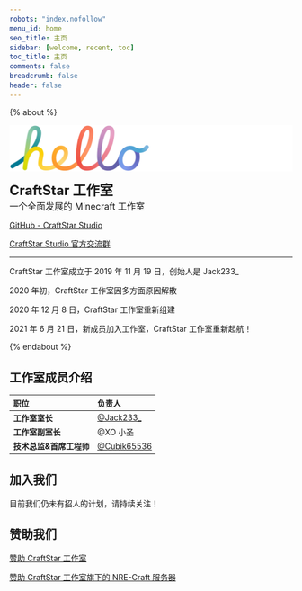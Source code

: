 ```yaml
---
robots: "index,nofollow"
menu_id: home
seo_title: 主页
sidebar: [welcome, recent, toc]
toc_title: 主页
comments: false
breadcrumb: false
header: false
---
```


<head> 
    <script defer src="https://use.fontawesome.com/releases/v5.0.13/js/all.js"></script> 
    <script defer src="https://use.fontawesome.com/releases/v5.0.13/js/v4-shims.js"></script> 
</head> 
<link rel="stylesheet" href="https://use.fontawesome.com/releases/v5.0.13/css/all.css">

{% about %}

<img align="center" alt="hello" src="hello.png"></br>

**<font size="5.6em">CraftStar 工作室</font>** </br> <font size="3.5em">一个全面发展的 Minecraft 工作室</font>

<a href="https://github.com/CraftStarStudio"><i class="fa fa-github"></i> GitHub - CraftStar Studio</a>

<a href="https://qm.qq.com/cgi-bin/qm/qr?k=9HxNOGLgzYWmSPdsoou2swjzOrq5gxzZ&authKey=4UbRMdPPeNUg5fT+vcLZiIGPT0mWRFAL2EjE3DNbmedcrFh3gMA6zZXIRJRw5HjX&noverify=0"><i class="fa fa-qq"></i> CraftStar Studio 官方交流群</a>

---

CraftStar 工作室成立于 2019 年 11 月 19 日，创始人是 Jack233\_

2020 年初，CraftStar 工作室因多方面原因解散

2020 年 12 月 8 日，CraftStar 工作室重新组建

2021 年 6 月 21 日，新成员加入工作室，CraftStar 工作室重新起航！

{% endabout %}

## 工作室成员介绍

| 职位                    | 负责人                                       |
| :---------------------- | :------------------------------------------- |
| **工作室室长**          | [@Jack233\_](https://github.com/Jack233XD)   |
| **工作室副室长**        | @XO 小圣                                     |
| **技术总监&首席工程师** | [@Cubik65536](https://github.com/Cubik65536) |

## 加入我们

目前我们仍未有招人的计划，请持续关注！

## 赞助我们

[赞助 CraftStar 工作室](https://afdian.net/@CraftStar_Studio)

[赞助 CraftStar 工作室旗下的 NRE-Craft 服务器](https://afdian.net/@NRE-Craft)
